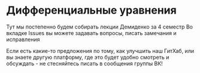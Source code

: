 # Дифференциальные уравнения
Тут мы постепенно будем собирать лекции Демиденко за 4 семестр
Во вкладке Issues вы можете задавать вопросы, писать замечания и исправления

Если есть какие-то предложения по тому, как улучшить наш ГитХаб, или вы знаете другую платформу, где это будет удобно смотреть и обсуждать - не стесняйтесь писать в сообщения группы ВК!
